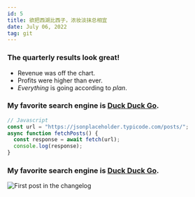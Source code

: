 ```yaml
---
id: 5
title: 欲把西湖比西子，浓妆淡抹总相宜
date: July 06, 2022
tag: git
---
```





### The quarterly results look great!

 - Revenue was off the chart.
 - Profits were higher than ever.
 - *Everything* is going according to *plan*.


### My favorite search engine is [Duck Duck Go](https://duckduckgo.com).



```js
// Javascript
const url = "https://jsonplaceholder.typicode.com/posts/";
async function fetchPosts() {
  const response = await fetch(url);
  console.log(response);
}
```

### My favorite search engine is [Duck Duck Go](https://duckduckgo.com).

![First post in the changelog](https://www.theaudiodb.com/images/media/album/thumb/hot-fuss-limited-edition-7-inch-box-set-4ddc38e3e1d71.jpg)

